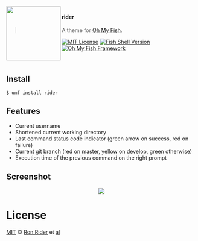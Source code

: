 <img src="https://cdn.rawgit.com/oh-my-fish/oh-my-fish/e4f1c2e0219a17e2c748b824004c8d0b38055c16/docs/logo.svg" align="left" width="144px" height="144px"/>

#### rider
> A theme for [Oh My Fish][omf-link].

[![MIT License](https://img.shields.io/badge/license-MIT-007EC7.svg?style=flat-square)](/LICENSE)
[![Fish Shell Version](https://img.shields.io/badge/fish-v2.2.0-007EC7.svg?style=flat-square)](https://fishshell.com)
[![Oh My Fish Framework](https://img.shields.io/badge/Oh%20My%20Fish-Framework-007EC7.svg?style=flat-square)](https://www.github.com/oh-my-fish/oh-my-fish)

<br/>


## Install

```fish
$ omf install rider
```


## Features

* Current username
* Shortened current working directory
* Last command status code indicator (green arrow on success, red on failure)
* Current git branch (red on master, yellow on develop, green otherwise)
* Execution time of the previous command on the right prompt


## Screenshot

<p align="center">
<img src="https://raw.githubusercontent.com/rideron89/rider-theme/master/screenshot.png">
</p>


# License

[MIT][mit] © [Ron Rider][author] et [al][contributors]


[mit]:            https://opensource.org/licenses/MIT
[author]:         https://github.com/rideron89
[contributors]:   https://github.com/rideron89/rider-theme/graphs/contributors
[omf-link]:       https://www.github.com/oh-my-fish/oh-my-fish

[license-badge]:  https://img.shields.io/badge/license-MIT-007EC7.svg?style=flat-square
